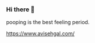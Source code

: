 ### Hi there 👋

<!--
**avisehgal/avisehgal** is a ✨ _special_ ✨ repository because its `README.md` (this file) appears on your GitHub profile.

Here are some ideas to get you started:

- 🔭 I’m currently working on avisehgal.com
- 🌱 I’m currently learning next.js
- 👯 I’m looking to collaborate on Core Python Projects
- 🤔 I’m looking for help with Mojo 🔥
- 💬 Ask me about Proompting!
- 📫 How to reach me: AviSehgal96@gmail.com
- ⚡ Fun fact: I've worked remotely for over 6 years!
--> pooping is the best feeling period.
https://www.avisehgal.com/



